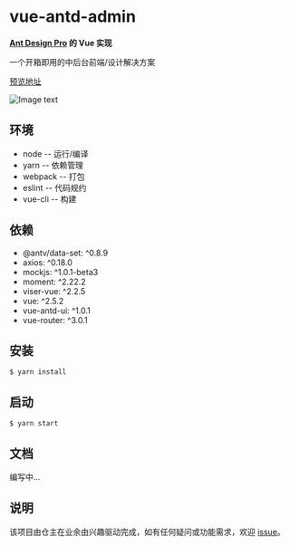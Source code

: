 # vue-antd-admin
**[Ant Design Pro](https://github.com/ant-design/ant-design-pro) 的 Vue 实现**

一个开箱即用的中后台前端/设计解决方案

[预览地址](https://iczer.gitee.io/vue-antd-pro)

![Image text](https://github.com/iczer/vue-antd-admin/blob/master/static/img/preview.jpg)
## 环境
* node -- 运行/编译
* yarn -- 依赖管理
* webpack -- 打包
* eslint -- 代码规约
* vue-cli -- 构建
## 依赖
* @antv/data-set: ^0.8.9
* axios: ^0.18.0
* mockjs: ^1.0.1-beta3
* moment: ^2.22.2
* viser-vue: ^2.2.5
* vue: ^2.5.2
* vue-antd-ui: ^1.0.1
* vue-router: ^3.0.1
## 安装
```
$ yarn install
```
## 启动
```
$ yarn start
```
## 文档
编写中...
## 说明
该项目由仓主在业余由兴趣驱动完成，如有任何疑问或功能需求，欢迎 [issue](https://github.com/iczer/vue-antd-admin/issues)。
